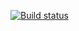 [![Build status](https://ci.appveyor.com/api/projects/status/wk4dhgdq8vw7vv4x?svg=true)](https://ci.appveyor.com/project/DmitriiLife/postmanecho)
